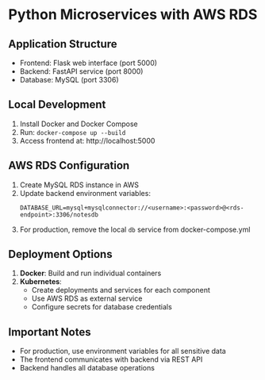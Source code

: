 # Python Microservices with AWS RDS

## Application Structure
- Frontend: Flask web interface (port 5000)
- Backend: FastAPI service (port 8000)
- Database: MySQL (port 3306)

## Local Development
1. Install Docker and Docker Compose
2. Run: `docker-compose up --build`
3. Access frontend at: http://localhost:5000

## AWS RDS Configuration
1. Create MySQL RDS instance in AWS
2. Update backend environment variables:
   ```
   DATABASE_URL=mysql+mysqlconnector://<username>:<password>@<rds-endpoint>:3306/notesdb
   ```
3. For production, remove the local `db` service from docker-compose.yml

## Deployment Options
1. **Docker**: Build and run individual containers
2. **Kubernetes**: 
   - Create deployments and services for each component
   - Use AWS RDS as external service
   - Configure secrets for database credentials

## Important Notes
- For production, use environment variables for all sensitive data
- The frontend communicates with backend via REST API
- Backend handles all database operations
